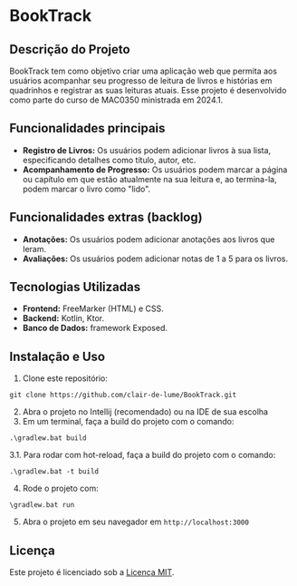 # BookTrack

## Descrição do Projeto
BookTrack tem como objetivo criar uma aplicação web que permita aos usuários acompanhar seu progresso de leitura de livros e histórias em quadrinhos e registrar as suas leituras atuais. Esse projeto é desenvolvido como parte do curso de MAC0350 ministrada em 2024.1. 

## Funcionalidades principais
- **Registro de Livros:** Os usuários podem adicionar livros à sua lista, especificando detalhes como título, autor, etc.
- **Acompanhamento de Progresso:** Os usuários podem marcar a página ou capítulo em que estão atualmente na sua leitura e, ao termina-la, podem marcar o livro como "lido".

## Funcionalidades extras (backlog)
- **Anotações:** Os usuários podem adicionar anotações aos livros que leram.
- **Avaliações:** Os usuários podem adicionar notas de 1 a 5 para os livros.

## Tecnologias Utilizadas
- **Frontend:** FreeMarker (HTML) e CSS.
- **Backend:** Kotlin, Ktor.
- **Banco de Dados:** framework Exposed.

## Instalação e Uso
1. Clone este repositório:
```
git clone https://github.com/clair-de-lume/BookTrack.git
```
2. Abra o projeto no Intellij (recomendado) ou na IDE de sua escolha
3. Em um terminal, faça a build do projeto com o comando:
```
.\gradlew.bat build
```
3.1. Para rodar com hot-reload, faça a build do projeto com o comando:
```
.\gradlew.bat -t build
```
4. Rode o projeto com:
```
\gradlew.bat run
```
5. Abra o projeto em seu navegador em `http://localhost:3000`
## Licença
Este projeto é licenciado sob a [Licença MIT](https://opensource.org/licenses/MIT).
